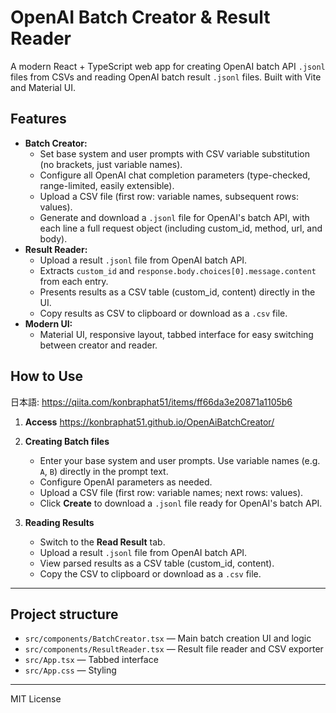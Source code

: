 # OpenAI Batch Creator & Result Reader

A modern React + TypeScript web app for creating OpenAI batch API `.jsonl` files from CSVs and reading OpenAI batch result `.jsonl` files. Built with Vite and Material UI.

## Features

- **Batch Creator:**
  - Set base system and user prompts with CSV variable substitution (no brackets, just variable names).
  - Configure all OpenAI chat completion parameters (type-checked, range-limited, easily extensible).
  - Upload a CSV file (first row: variable names, subsequent rows: values).
  - Generate and download a `.jsonl` file for OpenAI's batch API, with each line a full request object (including custom_id, method, url, and body).
- **Result Reader:**
  - Upload a result `.jsonl` file from OpenAI batch API.
  - Extracts `custom_id` and `response.body.choices[0].message.content` from each entry.
  - Presents results as a CSV table (custom_id, content) directly in the UI.
  - Copy results as CSV to clipboard or download as a `.csv` file.
- **Modern UI:**
  - Material UI, responsive layout, tabbed interface for easy switching between creator and reader.

## How to Use

日本語: https://qiita.com/konbraphat51/items/ff66da3e20871a1105b6

1. **Access**
   https://konbraphat51.github.io/OpenAiBatchCreator/

2. **Creating Batch files**

   - Enter your base system and user prompts. Use variable names (e.g. `A`, `B`) directly in the prompt text.
   - Configure OpenAI parameters as needed.
   - Upload a CSV file (first row: variable names; next rows: values).
   - Click **Create** to download a `.jsonl` file ready for OpenAI's batch API.

3. **Reading Results**
   - Switch to the **Read Result** tab.
   - Upload a result `.jsonl` file from OpenAI batch API.
   - View parsed results as a CSV table (custom_id, content).
   - Copy the CSV to clipboard or download as a `.csv` file.

---

## Project structure

- `src/components/BatchCreator.tsx` — Main batch creation UI and logic
- `src/components/ResultReader.tsx` — Result file reader and CSV exporter
- `src/App.tsx` — Tabbed interface
- `src/App.css` — Styling

---

MIT License

